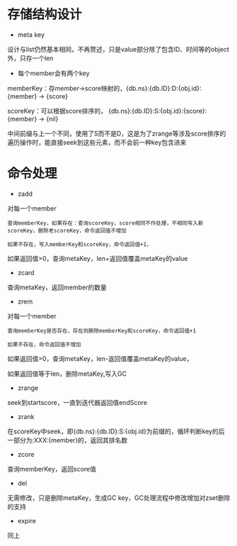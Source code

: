  # 存储结构设计
 
* meta key


设计与list仍然基本相同，不再赘述，只是value部分除了包含ID、时间等的object外，只存一个len

* 每个member会有两个key

memberKey：存member->score映射的，{db.ns}:{db.ID}:D:{obj.id}:{member}  ->  {score}

scoreKey：可以根据score排序的， {db.ns}:{db.ID}:S:{obj.id}:{score}:{member}   -> {nil}

中间前缀与上一个不同，使用了S而不是D，这是为了zrange等涉及score排序的遍历操作时，能直接seek到这些元素，而不会前一种key包含进来

# 命令处理
 
	
* zadd

对每一个member

    查询memberKey，如果存在：查询scoreKey，score相同不作处理，不相同写入新scoreKey，删除老scoreKey，命令返回值不增加

    如果不存在，写入memberKey和scoreKey，命令返回值+1，

如果返回值>0，查询metaKey，len+返回值覆盖metaKey的value

* zcard

查询metaKey，返回member的数量
	
* zrem

对每一个member
    
    查询memberKey是否存在，存在则删除memberKey和scoreKey，命令返回值+1

    如果不存在，命令返回值不增加

如果返回值>0，查询metaKey，len-返回值覆盖metaKey的value，

如果返回值等于len，删除metaKey,写入GC
	
* zrange

seek到startscore，一直到迭代器返回值endScore
	
* zrank

在scoreKey中seek，即{db.ns}:{db.ID}:S:{obj.id}为前缀的，循环判断key的后一部分为:XXX:{member}的，返回其排名数
	
* zcore

查询memberKey，返回score值
	
* del

无需修改，只是删除metaKey，生成GC key，GC处理流程中修改增加对zset删除的支持
	
* expire

同上
